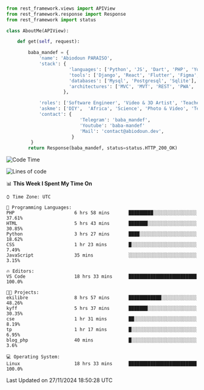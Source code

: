 ###
```python
from rest_framework.views import APIView
from rest_framework.response import Response
from rest_framework import status

class AboutMe(APIView):

    def get(self, request):

        baba_mandef = {
            'name': 'Abiodoun PARAISO',
            'stack': {
                       'languages': ['Python', 'JS', 'Dart', 'PHP', 'Yoruba', 'Fongbe', 'Kreyol', 'French', 'English'],
                       'tools': ['Django', 'React', 'Flutter', 'Figma', 'GIMP', 'Inckscape', 'Kdenlive', 'Blender'],
                       'databases': ['Mysql', 'Postgresql', 'Sqlite'],
                       'architectures': ['MVC', 'MVT', 'REST', 'PWA', 'SPA', 'MicroServices']
                     },

            'roles': ['Software Engineer', 'Video & 3D Artist', 'Teacher', 'Mentor', 'Farmer'],
            'askme': ['DIY',  'Africa', 'Science', 'Photo & Video', 'Tech', 'Agro'],
            'contact': {
                           'Telegram': 'baba_mandef',
                           'Youtube': 'baba-mandef'
                           'Mail': 'contact@abiodoun.dev',
                        }
         }
        return Response(baba_mandef, status=status.HTTP_200_OK)

```                    

<!--START_SECTION:waka-->
![Code Time](http://img.shields.io/badge/Code%20Time-1%2C242%20hrs%2032%20mins-blue)

![Lines of code](https://img.shields.io/badge/From%20Hello%20World%20I%27ve%20Written-424%20Thousand%20lines%20of%20code-blue)

📊 **This Week I Spent My Time On** 

```text
⌚︎ Time Zone: UTC

💬 Programming Languages: 
PHP                      6 hrs 58 mins       █████████░░░░░░░░░░░░░░░░   37.61% 
HTML                     5 hrs 43 mins       ███████░░░░░░░░░░░░░░░░░░   30.85% 
Python                   3 hrs 27 mins       ████░░░░░░░░░░░░░░░░░░░░░   18.62% 
CSS                      1 hr 23 mins        █░░░░░░░░░░░░░░░░░░░░░░░░   7.49% 
JavaScript               35 mins             ░░░░░░░░░░░░░░░░░░░░░░░░░   3.15%

🔥 Editors: 
VS Code                  18 hrs 33 mins      █████████████████████████   100.0%

🐱‍💻 Projects: 
ekilibre                 8 hrs 57 mins       ████████████░░░░░░░░░░░░░   48.26% 
kyff                     5 hrs 37 mins       ███████░░░░░░░░░░░░░░░░░░   30.35% 
cse                      1 hr 31 mins        ██░░░░░░░░░░░░░░░░░░░░░░░   8.19% 
tp                       1 hr 17 mins        █░░░░░░░░░░░░░░░░░░░░░░░░   6.95% 
blog_php                 40 mins             █░░░░░░░░░░░░░░░░░░░░░░░░   3.6%

💻 Operating System: 
Linux                    18 hrs 33 mins      █████████████████████████   100.0%

```


 Last Updated on 27/11/2024 18:50:28 UTC
<!--END_SECTION:waka-->
